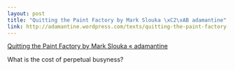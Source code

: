 ```yaml
--- 
layout: post
title: "Quitting the Paint Factory by Mark Slouka \xC2\xAB adamantine"
link: http://adamantine.wordpress.com/texts/quitting-the-paint-factory-by-mark-slouka/
---
```

<a href=
"http://adamantine.wordpress.com/texts/quitting-the-paint-factory-by-mark-slouka/">
Quitting the Paint Factory by Mark Slouka « adamantine</a>

<p>What is the cost of perpetual busyness?</p>
